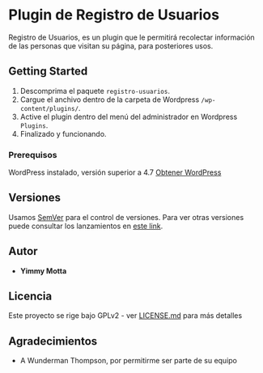 # Plugin de Registro de Usuarios

Registro de Usuarios, es un plugin que le permitirá recolectar información de las personas que visitan su página, para posteriores usos.

## Getting Started

1. Descomprima el paquete `registro-usuarios`.
2. Cargue el anchivo dentro de la carpeta de Wordpress `/wp-content/plugins/`.
3. Active el plugin dentro del menú del administrador en Wordpress `Plugins`.
4. Finalizado y funcionando.

### Prerequisos

WordPress instalado, versión superior a 4.7
[Obtener WordPress](https://wordpress.org/download/ "Obtener WordPress")

## Versiones

Usamos [SemVer](http://semver.org/) para el control de versiones. Para ver otras versiones puede consultar los lanzamientos en [este link](https://github.com/Mx8LIVE/registro-usuarios/tags). 

## Autor

* **Yimmy Motta** 

## Licencia

Este proyecto se rige bajo GPLv2 - ver [LICENSE.md](LICENSE.md) para más detalles

## Agradecimientos

* A Wunderman Thompson, por permitirme ser parte de su equipo
